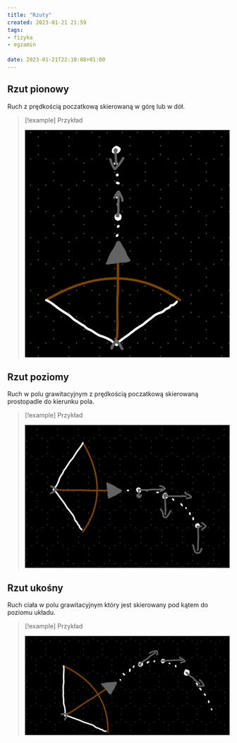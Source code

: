 ```yaml
---
title: "Rzuty"
created: 2023-01-21 21:59
tags:
- fizyka
- egzamin

date: 2023-01-21T22:10:08+01:00
---
```


## Rzut pionowy

Ruch z prędkością poczatkową skierowaną w górę lub w dół.

>[!example] Przykład
>
>![](Pasted%20image%2020230121220642.png)

## Rzut poziomy 

Ruch w polu grawitacyjnym z prędkością poczatkową skierowaną prostopadle do kierunku pola.

>[!example] Przykład
>
>![](Pasted%20image%2020230121220705.png)

## Rzut ukośny

Ruch ciała w polu grawitacyjnym który jest skierowany pod kątem do poziomu układu.

>[!example] Przykład
>
>![](Pasted%20image%2020230121220753.png)

